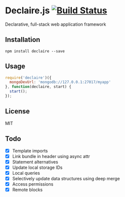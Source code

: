 Declaire.js [![Build Status](https://travis-ci.org/syntheticore/declaire.svg?branch=master)](https://travis-ci.org/syntheticore/declaire)
=========

Declarative, full-stack web application framework

## Installation

    npm install declaire --save

## Usage

  ```JavaScript
  require('declaire')({
    mongoDevUrl: 'mongodb://127.0.0.1:27017/myapp'
  }, function(declaire, start) {
    start();
  });
  ```

## License

  MIT

## Todo

  - [x] Template imports
  - [x] Link bundle in header using async attr
  - [x] Statement alternatives
  - [x] Update local storage IDs
  - [x] Local queries
  - [x] Selectively update data structures using deep merge
  - [x] Access permissions
  - [x] Remote blocks

